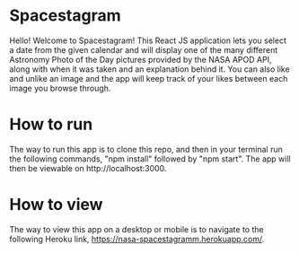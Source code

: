 # Spacestagram

Hello! Welcome to Spacestagram! This React JS application lets you select a date from the given calendar and will display one of the many different Astronomy Photo of the Day pictures provided by the NASA APOD API, along with when it was taken and an explanation behind it. You can also like and unlike an image and the app will keep track of your likes between each image you browse through.

# How to run

The way to run this app is to clone this repo, and then in your terminal run the following commands, "npm install" followed by "npm start". The app will then be viewable on http://localhost:3000.

# How to view

The way to view this app on a desktop or mobile is to navigate to the following Heroku link, https://nasa-spacestagramm.herokuapp.com/.
